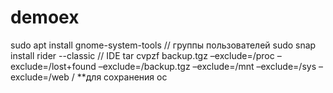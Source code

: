 # demoex
sudo apt install gnome-system-tools // группы пользователей
sudo snap install rider --classic // IDE
tar cvpzf backup.tgz –exclude=/proc –exclude=/lost+found –exclude=/backup.tgz –exclude=/mnt –exclude=/sys –exclude=/web /  **для сохранения ос

